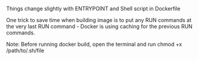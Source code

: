 Things change slightly with ENTRYPOINT and Shell script in Dockerfile 

One trick to save time when building image is to put any RUN commands at the very last RUN command - Docker is using caching for the previous RUN commands.

Note: Before running docker build, open the terminal and run chmod +x /path/to/.sh/file 
